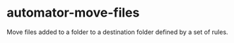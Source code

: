 # automator-move-files
Move files added to a folder to a destination folder defined by a set of rules.
